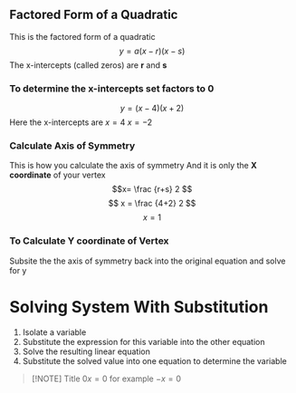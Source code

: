 
## Factored Form of a Quadratic
This is the factored form of a quadratic $$
y =a(x-r)(x-s)
$$ The x-intercepts (called zeros) are **r** and **s**

### To determine the x-intercepts set factors to 0

$$
y = (x-4)(x+2)
$$
Here the x-intercepts are
$x  = 4$
$x = -2$ 

### Calculate Axis of Symmetry
This is how you calculate the axis of symmetry
And it is only the **X coordinate** of your vertex
$$x= \frac {r+s} 2 $$
$$
x = \frac {4+2} 2
$$
$$x = 1$$
### To Calculate Y coordinate of Vertex
Subsite the the axis of symmetry back into the original equation and solve for y
# Solving System With Substitution
1. Isolate a variable
2. Substitute the expression for this variable into the other equation
3. Solve the resulting linear equation
4. Substitute the solved value into one equation to determine the variable


> [!NOTE] Title
> $0x = 0$ for example $-x = 0$
